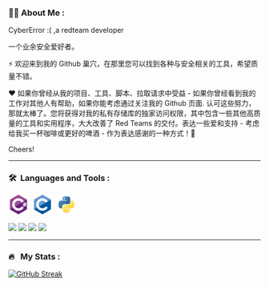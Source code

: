 ### :man_technologist: About Me :
CyberError :( ,a redteam developer

一个业余安全爱好者。

⚡ 欢迎来到我的 Github 巢穴，在那里您可以找到各种与安全相关的工具，希望质量不错。


❤️ 如果你曾经从我的项目、工具、脚本、拉取请求中受益 - 如果你曾经看到我的工作对其他人有帮助，如果你能考虑通过关注我的 Github 页面. 认可这些努力，那就太棒了。您将获得对我的私有存储库的独家访问权限，其中包含一些其他高质量的工具和实用程序，大大改善了 Red Teams 的交付。表达一些爱和支持 - 考虑给我买一杯咖啡或更好的啤酒 - 作为表达感谢的一种方式！💪

Cheers!

---

### 🛠 &nbsp;Languages and Tools :

<p>
<img src="https://github.com/devicons/devicon/blob/master/icons/csharp/csharp-original.svg" title="csharp" alt="csharp" width="40" height="40"/>&nbsp;
<img src="https://github.com/devicons/devicon/blob/master/icons/c/c-original.svg" title="c" alt="c" width="40" height="40"/>&nbsp;
<img src="https://github.com/devicons/devicon/blob/master/icons/python/python-original.svg" title="python" alt="python" width="40" height="40"/>&nbsp;

  ![](https://img.shields.io/badge/OS-Windows-informational?style=flat&logo=windows&logoColor=white&color=2bbc8a)
  ![](https://img.shields.io/badge/Editor-Visual_Studio-informational?style=flat&logo=visualstudio&logoColor=white&color=2bbc8a)
  ![](https://img.shields.io/badge/Editor-Visual_Studio_Code-informational?style=flat&logo=visualstudiocode&logoColor=white&color=2bbc8a)
  ![](https://img.shields.io/badge/Editor-IntelliJ_IDEA-2ea44f?style=flat&logo=IntelliJ+IDEA&logoColor=white&color=2bbc8a)
</p>

---

### 🔥 &nbsp; My Stats :
[![GitHub Streak](http://github-readme-streak-stats.herokuapp.com?user=qwqdanchun&theme=dark&background=000000)](https://git.io/streak-stats)

